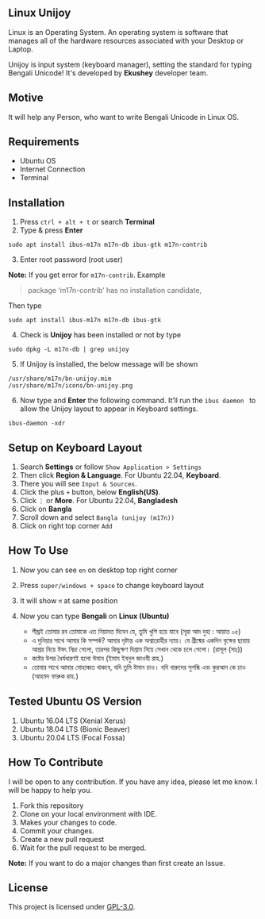 ## Linux Unijoy
Linux is an Operating System. An operating system is software that manages all of the hardware resources associated with your Desktop or Laptop.

Unijoy is input system (keyboard manager), setting the standard for typing Bengali Unicode! It's developed by **Ekushey** developer team.

## Motive
It will help any Person, who want to write Bengali Unicode in Linux OS.

## Requirements
- Ubuntu OS
- Internet Connection
- Terminal

## Installation
1. Press `ctrl + alt + t` or search **Terminal**
2. Type & press **Enter**
```
sudo apt install ibus-m17n m17n-db ibus-gtk m17n-contrib
```
3. Enter root password (root user)

**Note:** If you get error for `m17n-contrib`. Example
> package ‘m17n-contrib’ has no installation candidate, 

Then type
```
sudo apt install ibus-m17n m17n-db ibus-gtk 
```
4. Check is **Unijoy** has been installed or not by type
```
sudo dpkg -L m17n-db | grep unijoy
```
5.  If Unijoy is installed, the below message will be shown
```
/usr/share/m17n/bn-unijoy.mim
/usr/share/m17n/icons/bn-unijoy.png
```
6. Now type and **Enter** the following command. It’ll run the `ibus daemon ` to allow the Unijoy layout to appear in Keyboard settings.
```
ibus-daemon -xdr
```

## Setup on Keyboard Layout
1. Search **Settings** or follow `Show Application > Settings`
2. Then click **Region & Language**. For Ubuntu 22.04, **Keyboard**.
3. There you will see `Input & Sources`. 
4. Click the plus `+` button, below **English(US)**.
5. Click `⋮` or **More**. For Ubuntu 22.04, **Bangladesh**
6. Click on **Bangla**
7. Scroll down and select `Bangla (unijoy (m17n))`
8.  Click on right top corner `Add`

## How To Use
1. Now you can see `en` on desktop top right corner
2. Press `super/windows + space` to change keyboard layout
3. It will show `বা‌` at same position
4. ‌‌‌‌‌Now you can type **Bengali** on **Linux (Ubuntu)**

    * শীঘ্রই তোমার রব তোমাকে এত নিয়ামত দিবেন যে, তুমি খুশি হয়ে যাবে (সূরা আদ দুহা : আয়াত ০৫)
    * এ দুনিয়ার সাথে আমার কি সম্পর্ক? আমার দৃষ্টান্ত এক অশ্বারোহীর ন্যায়। যে গ্রীষ্মের একদিন বৃক্ষের ছায়ায় আশ্রয় নিয়ে ঈষৎ নিদ্রা গেলো, তারপর কিছুক্ষণ বিশ্রাম নিয়ে সেখান থেকে চলে গেলো। (রাসূল (সাঃ))
    * কষ্টের উপর ধৈর্যধারণই হলো ঈমান (ইমাম ইবনুল জাওযী রাহ.)
    * তোমার সাথে আমার মোহাব্বত থাকবে, যদি তুমি ঈমান চাও। যদি বারুদের সুগন্ধি এবং কুরআন কে চাও (আহমদ ফারুক রাহ.)

## Tested Ubuntu OS Version
1. Ubuntu 16.04 LTS (Xenial Xerus)
1. Ubuntu 18.04 LTS (Bionic Beaver)
2. Ubuntu 20.04 LTS (Focal Fossa)


## How To Contribute
I will be open to any contribution. If you have any idea, please let me know. I will be happy to help you.
1. Fork this repository
2. Clone on your local environment with IDE.
3. Makes your changes to code.
4. Commit your changes.
5. Create a new pull request
6. Wait for the pull request to be merged.

**Note:** If you want to do a major changes than first create an Issue.


## License
This project is licensed under [GPL-3.0](https://github.com/mrhrifat/linux-unijoy/blob/master/LICENSE.md).